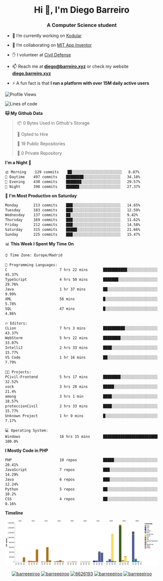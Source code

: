 <h1 align="center">Hi 👋, I'm Diego Barreiro</h1>
<h3 align="center">A Computer Science student</h3>

- 🔭 I’m currently working on [Kodular](https://www.kodular.io)

- 👯 I’m collaborating on [MIT App Inventor](https://github.com/mit-cml/appinventor-sources)

- ✋ I volunteer at [Civil Defense](https://proteccioncivil.sdc.gal)

- 📫 Reach me at **diego@barreiro.xyz** or check my website **[diego.barreiro.xyz](https://diego.barreiro.xyz)**

- ⚡ A fun fact is that **I run a platform with over 15M daily active users**

<!--START_SECTION:waka-->
![Profile Views](http://img.shields.io/badge/Profile%20Views-1-blue)

![Lines of code](https://img.shields.io/badge/From%20Hello%20World%20I%27ve%20Written-22.5%20million%20lines%20of%20code-blue)

**🐱 My Github Data** 

> 📦 0 Bytes Used in Github's Storage 
 > 
> 💼 Opted to Hire
 > 
> 📜 19 Public Repositories
 > 
> 🔑 0 Private Repository 
 > 
**I'm a Night 🦉** 

```text
🌞 Morning    129 commits    ██░░░░░░░░░░░░░░░░░░░░░░░   8.87% 
🌆 Daytime    497 commits    ████████░░░░░░░░░░░░░░░░░   34.18% 
🌃 Evening    430 commits    ███████░░░░░░░░░░░░░░░░░░   29.57% 
🌙 Night      398 commits    ██████░░░░░░░░░░░░░░░░░░░   27.37%

```
📅 **I'm Most Productive on Saturday** 

```text
Monday       213 commits    ███░░░░░░░░░░░░░░░░░░░░░░   14.65% 
Tuesday      183 commits    ███░░░░░░░░░░░░░░░░░░░░░░   12.59% 
Wednesday    137 commits    ██░░░░░░░░░░░░░░░░░░░░░░░   9.42% 
Thursday     169 commits    ███░░░░░░░░░░░░░░░░░░░░░░   11.62% 
Friday       212 commits    ███░░░░░░░░░░░░░░░░░░░░░░   14.58% 
Saturday     315 commits    █████░░░░░░░░░░░░░░░░░░░░   21.66% 
Sunday       225 commits    ███░░░░░░░░░░░░░░░░░░░░░░   15.47%

```


📊 **This Week I Spent My Time On** 

```text
⌚︎ Time Zone: Europe/Madrid

💬 Programming Languages: 
C                        7 hrs 22 mins       ███████████░░░░░░░░░░░░░░   45.37% 
TypeScript               4 hrs 50 mins       ███████░░░░░░░░░░░░░░░░░░   29.76% 
Java                     1 hr 37 mins        ██░░░░░░░░░░░░░░░░░░░░░░░   9.99% 
XML                      56 mins             █░░░░░░░░░░░░░░░░░░░░░░░░   5.78% 
SQL                      47 mins             █░░░░░░░░░░░░░░░░░░░░░░░░   4.86%

🔥 Editors: 
CLion                    7 hrs 3 mins        ██████████░░░░░░░░░░░░░░░   43.37% 
WebStorm                 5 hrs 22 mins       ████████░░░░░░░░░░░░░░░░░   33.07% 
IntelliJ                 2 hrs 33 mins       ████░░░░░░░░░░░░░░░░░░░░░   15.77% 
VS Code                  1 hr 16 mins        ██░░░░░░░░░░░░░░░░░░░░░░░   7.79%

🐱‍💻 Projects: 
PCivil-Frontend          5 hrs 17 mins       ████████░░░░░░░░░░░░░░░░░   32.52% 
sock                     3 hrs 28 mins       █████░░░░░░░░░░░░░░░░░░░░   21.4% 
among                    3 hrs 1 min         ████░░░░░░░░░░░░░░░░░░░░░   18.57% 
proteccionCivil          2 hrs 33 mins       ████░░░░░░░░░░░░░░░░░░░░░   15.77% 
Unknown Project          1 hr 9 mins         █░░░░░░░░░░░░░░░░░░░░░░░░   7.17%

💻 Operating System: 
Windows                  16 hrs 15 mins      █████████████████████████   100.0%

```

**I Mostly Code in PHP** 

```text
PHP                      10 repos            █████░░░░░░░░░░░░░░░░░░░░   20.41% 
JavaScript               7 repos             ███░░░░░░░░░░░░░░░░░░░░░░   14.29% 
Java                     6 repos             ███░░░░░░░░░░░░░░░░░░░░░░   12.24% 
Python                   5 repos             ██░░░░░░░░░░░░░░░░░░░░░░░   10.2% 
CSS                      4 repos             ██░░░░░░░░░░░░░░░░░░░░░░░   8.16%

```


**Timeline**

![Chart not found](https://github.com/barreeeiroo/barreeeiroo/blob/master/charts/bar_graph.png) 


<!--END_SECTION:waka-->

<p align="center">
<a href="https://twitter.com/barreeeiroo" target="blank"><img align="center" src="https://cdn.jsdelivr.net/npm/simple-icons@3.0.1/icons/twitter.svg" alt="barreeeiroo" height="20" width="20" /></a>
<a href="https://linkedin.com/in/barreeeiroo" target="blank"><img align="center" src="https://cdn.jsdelivr.net/npm/simple-icons@3.0.1/icons/linkedin.svg" alt="barreeeiroo" height="20" width="20" /></a>
<a href="https://stackoverflow.com/users/6626193" target="blank"><img align="center" src="https://cdn.jsdelivr.net/npm/simple-icons@3.0.1/icons/stackoverflow.svg" alt="6626193" height="20" width="20" /></a>
<a href="https://fb.com/barreeeiroo" target="blank"><img align="center" src="https://cdn.jsdelivr.net/npm/simple-icons@3.0.1/icons/facebook.svg" alt="barreeeiroo" height="20" width="20" /></a>
<a href="https://instagram.com/barreeeiroo" target="blank"><img align="center" src="https://cdn.jsdelivr.net/npm/simple-icons@3.0.1/icons/instagram.svg" alt="barreeeiroo" height="20" width="20" /></a>
</p>
